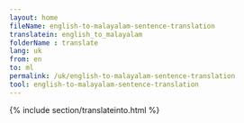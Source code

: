 ```yaml
---
layout: home
fileName: english-to-malayalam-sentence-translation
translatein: english_to_malayalam
folderName : translate
lang: uk
from: en
to: ml
permalink: /uk/english-to-malayalam-sentence-translation
tool: english-to-malayalam-sentence-translation
---
```

{% include section/translateinto.html %}